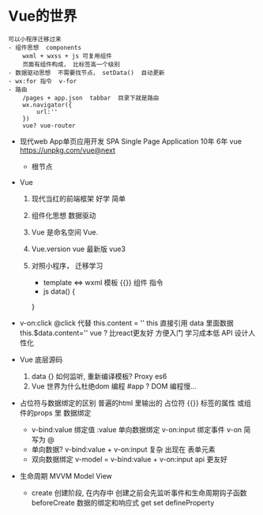 # Vue的世界
    可以小程序迁移过来
    - 组件思想  components
        wxml + wxss + js 可复用组件
        页面有组件构成， 比标签高一个级别
    - 数据驱动思想  不需要找节点， setData()  自动更新
    - wx:for 指令  v-for
    - 路由
        /pages + app.json  tabbar  目录下就是路由
        wx.navigator({
            url:''
        })
        vue? vue-router

- 现代web App单页应用开发 SPA Single Page Application  10年  6年
    vue  https://unpkg.com/vue@next
    - 根节点

- Vue
    1. 现代当红的前端框架  好学  简单
    2. 组件化思想 数据驱动  
    3. Vue 是命名空间
        Vue.
    4. Vue.version vue 最新版 vue3
    5. 对照小程序， 迁移学习
        - template  <=>   wxml
            模板 {{}}  组件 指令
        - js  data() {

        }

- v-on:click   @click  代替
    this.content = ''   this  直接引用 data 里面数据
    this.$data.content=''
    vue ? 比react更友好  方便入门  学习成本低
    API  设计人性化
 
- Vue 底层源码
    1. data {}  如何监听, 重新编译模板?  Proxy  es6
    2. Vue 世界为什么杜绝dom  编程  #app  ?
        DOM 编程慢...

- 占位符与数据绑定的区别
    普遍的html  里输出的 占位符  {{}}
    标签的属性 或组件的props 里 数据绑定
    - v-bind:value 绑定值   :value   单向数据绑定
        v-on:input 绑定事件    v-on  简写为 @
    - 单向数据?
        v-bind:value  +  v-on:input 复杂 出现在 表单元素
    - 双向数据绑定
        v-model  =  v-bind:value + v-on:input
        api 更友好

- 生命周期  MVVM
    Model View
    - create 创建阶段, 在内存中
        创建之前会先监听事件和生命周期钩子函数 beforeCreate
        数据的绑定和响应式 get set defineProperty